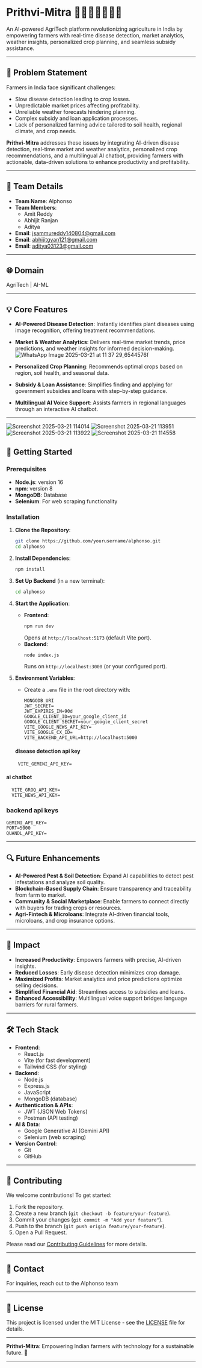 # Prithvi-Mitra 🌿🧑🏻‍🌾💵🚜🌽

An AI-powered AgriTech platform revolutionizing agriculture in India by empowering farmers with real-time disease detection, market analytics, weather insights, personalized crop planning, and seamless subsidy assistance.

---

## 🎯 Problem Statement

Farmers in India face significant challenges:
- Slow disease detection leading to crop losses.
- Unpredictable market prices affecting profitability.
- Unreliable weather forecasts hindering planning.
- Complex subsidy and loan application processes.
- Lack of personalized farming advice tailored to soil health, regional climate, and crop needs.

**Prithvi-Mitra** addresses these issues by integrating AI-driven disease detection, real-time market and weather analytics, personalized crop recommendations, and a multilingual AI chatbot, providing farmers with actionable, data-driven solutions to enhance productivity and profitability.

---

## 👥 Team Details

- **Team Name**: Alphonso  
- **Team Members**:  
  - Amit Reddy  
  - Abhijit Ranjan  
  - Aditya  
- **Email**: jsammureddy140804@gmail.com  
- **Email**: abhijitgyan121@gmail.com
- **Email**: aditya03123@gmail.com

---

## 🌐 Domain

AgriTech | AI-ML

---

## 💡 Core Features

- **AI-Powered Disease Detection**: Instantly identifies plant diseases using image recognition, offering treatment recommendations.  
- **Market & Weather Analytics**: Delivers real-time market trends, price predictions, and weather insights for informed decision-making.  ![WhatsApp Image 2025-03-21 at 11 37 29_6544576f](https://github.com/user-attachments/assets/8fc59cf9-20c4-4b3e-822d-013da7a15eac)

- **Personalized Crop Planning**: Recommends optimal crops based on region, soil health, and seasonal data.  
- **Subsidy & Loan Assistance**: Simplifies finding and applying for government subsidies and loans with step-by-step guidance.  
- **Multilingual AI Voice Support**: Assists farmers in regional languages through an interactive AI chatbot.  

---
![Screenshot 2025-03-21 114014](https://github.com/user-attachments/assets/661bc7b1-84fe-4875-bdd5-73fdedd3b6e7)
![Screenshot 2025-03-21 113951](https://github.com/user-attachments/assets/bc256ee5-9455-48ef-afb5-3139e337c83e)
![Screenshot 2025-03-21 113922](https://github.com/user-attachments/assets/75feced1-fb54-4ba4-98f0-9c37cba49843)
![Screenshot 2025-03-21 114558](https://github.com/user-attachments/assets/f6109f7d-c6f6-41b8-a196-d5f90302f16e)




## 🚀 Getting Started

### Prerequisites

- **Node.js**: version 16
- **npm**: version 8
- **MongoDB**: Database  
- **Selenium**: For web scraping functionality  

### Installation

1. **Clone the Repository**:
   ```bash
   git clone https://github.com/yourusername/alphonso.git
   cd alphonso
   ```

2. **Install Dependencies**:
   ```bash
   npm install
   ```

3. **Set Up Backend** (in a new terminal):
   ```bash
   cd alphonso
   ```

4. **Start the Application**:
   - **Frontend**:
     ```bash
     npm run dev
     ```
     Opens at `http://localhost:5173` (default Vite port).
   - **Backend**:
     ```bash
     node index.js
     ```
     Runs on `http://localhost:3000` (or your configured port).

5. **Environment Variables**:
   - Create a `.env` file in the root directory with:
     ```
     MONGODB_URI
     JWT_SECRET=
     JWT_EXPIRES_IN=90d
     GOOGLE_CLIENT_ID=your_google_client_id
     GOOGLE_CLIENT_SECRET=your_google_client_secret
     VITE_GOOGLE_NEWS_API_KEY=
     VITE_GOOGLE_CX_ID=
     VITE_BACKEND_API_URL=http://localhost:5000

    ####  disease detection api key
     ```
      VITE_GEMINI_API_KEY=
 #### ai chatbot
  
      VITE_GROQ_API_KEY=
      VITE_NEWS_API_KEY=

### backend api keys
    GEMINI_API_KEY=
    PORT=5000
    QUANDL_API_KEY=
    

---

## 🔍 Future Enhancements

- **AI-Powered Pest & Soil Detection**: Expand AI capabilities to detect pest infestations and analyze soil quality.  
- **Blockchain-Based Supply Chain**: Ensure transparency and traceability from farm to market.  
- **Community & Social Marketplace**: Enable farmers to connect directly with buyers for trading crops or resources.  
- **Agri-Fintech & Microloans**: Integrate AI-driven financial tools, microloans, and crop insurance options.  

---

## 💪 Impact

- **Increased Productivity**: Empowers farmers with precise, AI-driven insights.  
- **Reduced Losses**: Early disease detection minimizes crop damage.  
- **Maximized Profits**: Market analytics and price predictions optimize selling decisions.  
- **Simplified Financial Aid**: Streamlines access to subsidies and loans.  
- **Enhanced Accessibility**: Multilingual voice support bridges language barriers for rural farmers.  

---

## 🛠 Tech Stack

- **Frontend**:  
  - React.js  
  - Vite (for fast development)  
  - Tailwind CSS (for styling)  
- **Backend**:  
  - Node.js  
  - Express.js  
  - JavaScript  
  - MongoDB (database)  
- **Authentication & APIs**:  
  - JWT (JSON Web Tokens)  
  - Postman (API testing)  
- **AI & Data**:  
  - Google Generative AI (Gemini API)  
  - Selenium (web scraping)  
- **Version Control**:  
  - Git  
  - GitHub  

---

## 🤝 Contributing

We welcome contributions! To get started:
1. Fork the repository.
2. Create a new branch (`git checkout -b feature/your-feature`).
3. Commit your changes (`git commit -m "Add your feature"`).
4. Push to the branch (`git push origin feature/your-feature`).
5. Open a Pull Request.

Please read our [Contributing Guidelines](CONTRIBUTING.md) for more details.

---

##  📧 Contact


For inquiries, reach out to the Alphonso team 



---

## 📜 License

This project is licensed under the MIT License - see the [LICENSE](LICENSE) file for details.


---


**Prithvi-Mitra**: Empowering Indian farmers with technology for a sustainable future. 🌾

---
